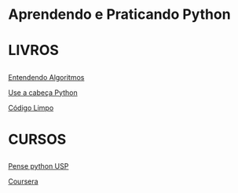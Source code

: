 # Aprendendo e Praticando Python

##

# LIVROS

##

[Entendendo Algoritmos](https://www.google.com/search?q=livro+entendendo+algoritmos&rlz=1C1RXQR_pt-PTBR1059BR1059&oq=livro+entendendo+algoritmos&aqs=chrome.0.0i355i512j46i512j0i512l2j0i22i30.14118j0j7&sourceid=chrome&ie=UTF-8)

[Use a cabeça Python](https://www.google.com/search?q=livro+Use+a+cabe%C3%A7a+Python&sca_esv=559287649&rlz=1C1RXQR_pt-PTBR1059BR1059&sxsrf=AB5stBgSc_Quq7tvYtJ4y1Xppzi6Bdg3qw%3A1692761755314&ei=m37lZKXuEv_A5OUPkIqs-Ao&ved=0ahUKEwjlp_X47PGAAxV_ILkGHRAFC68Q4dUDCBA&uact=5&oq=livro+Use+a+cabe%C3%A7a+Python&gs_lp=Egxnd3Mtd2l6LXNlcnAiGmxpdnJvIFVzZSBhIGNhYmXDp2EgUHl0aG9uMgUQLhiABDIFEAAYgAQyFBAuGIAEGJcFGNwEGN4EGOAE2AECSLgkUOUNWMobcAF4AZABAJgBhgGgAeMFqgEDMC42uAEDyAEA-AEBwgIKEAAYRxjWBBiwA8ICChAAGIoFGLADGEPCAhAQLhiKBRjIAxiwAxhD2AEBwgIWEC4YigUYxwEY0QMYyAMYsAMYQ9gBAcICBxAjGLACGCfCAgcQLhgNGIAEwgIHEAAYDRiABMICBhAAGAcYHsICFhAuGA0YgAQYlwUY3AQY3gQY4ATYAQLiAwQYACBBiAYBkAYSugYGCAEQARgIugYGCAIQARgU&sclient=gws-wiz-serp)

[Código Limpo](https://www.google.com/search?q=livro+codigo+limpo&rlz=1C1RXQR_pt-PTBR1059BR1059&oq=livro+codigo+limpo&aqs=chrome.0.0i355i512j46i512j0i512l4j0i22i30.13390j0j9&sourceid=chrome&ie=UTF-8)

##

# CURSOS

##

[Pense python USP](https://panda.ime.usp.br/pensepy/static/pensepy/01-Introducao/introducao.html)

[Coursera](https://www.coursera.org/learn/ciencia-computacao-python-conceitos/home/week/1)



